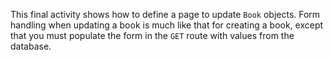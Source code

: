 This final activity shows how to define a page to update `Book` objects. Form handling when updating a book is much like that for creating a book, except that you must populate the form in the `GET` route with values from the database.
